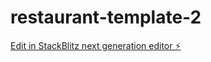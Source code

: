 # restaurant-template-2

[Edit in StackBlitz next generation editor ⚡️](https://stackblitz.com/~/github.com/codeblock102/restaurant-template-2)